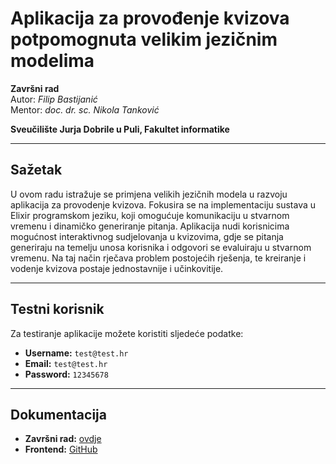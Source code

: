 # Aplikacija za provođenje kvizova potpomognuta velikim jezičnim modelima  

**Završni rad**  
Autor: *Filip Bastijanić*  
Mentor: *doc. dr. sc. Nikola Tanković*  

**Sveučilište Jurja Dobrile u Puli, Fakultet informatike**  

---

## Sažetak  
U ovom radu istražuje se primjena velikih jezičnih modela u razvoju aplikacija za provodenje kvizova. Fokusira se na implementaciju sustava u Elixir programskom jeziku, koji omogućuje komunikaciju u stvarnom vremenu i dinamičko generiranje pitanja. Aplikacija nudi korisnicima mogućnost interaktivnog sudjelovanja u kvizovima, gdje se pitanja generiraju na temelju unosa korisnika i odgovori se evaluiraju u stvarnom vremenu. Na taj način rječava problem postojećih rješenja, te kreiranje i vodenje kvizova postaje jednostavnije i učinkovitije.

---

##  Testni korisnik  
Za testiranje aplikacije možete koristiti sljedeće podatke:  

- **Username:** `test@test.hr`  
- **Email:** `test@test.hr`  
- **Password:** `12345678`  

---

##  Dokumentacija  
- **Završni rad:** [ovdje](https://github.com/fbastijan/quizaar_frontend/blob/master/Zavrsni_final.pdf)
- **Frontend:** [GitHub](https://github.com/fbastijan/quizaar_frontend)

